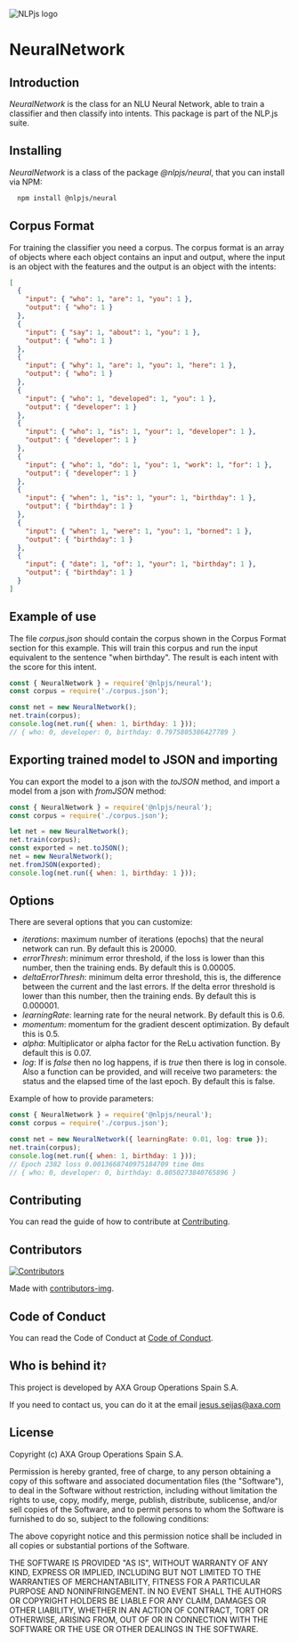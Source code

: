 ![NLPjs logo](screenshots/nlplogo.gif)

# NeuralNetwork

## Introduction

_NeuralNetwork_ is the class for an NLU Neural Network, able to train a classifier and then classify into intents.
This package is part of the NLP.js suite.

## Installing

_NeuralNetwork_ is a class of the package _@nlpjs/neural_, that you can install via NPM:

```bash
  npm install @nlpjs/neural
```

## Corpus Format

For training the classifier you need a corpus. The corpus format is an array of objects where each object contains an input and output, where the input is an object with the features and the output is an object with the intents:

```json
[
  {
    "input": { "who": 1, "are": 1, "you": 1 },
    "output": { "who": 1 }
  },
  {
    "input": { "say": 1, "about": 1, "you": 1 },
    "output": { "who": 1 }
  },
  {
    "input": { "why": 1, "are": 1, "you": 1, "here": 1 },
    "output": { "who": 1 }
  },
  {
    "input": { "who": 1, "developed": 1, "you": 1 },
    "output": { "developer": 1 }
  },
  {
    "input": { "who": 1, "is": 1, "your": 1, "developer": 1 },
    "output": { "developer": 1 }
  },
  {
    "input": { "who": 1, "do": 1, "you": 1, "work": 1, "for": 1 },
    "output": { "developer": 1 }
  },
  {
    "input": { "when": 1, "is": 1, "your": 1, "birthday": 1 },
    "output": { "birthday": 1 }
  },
  {
    "input": { "when": 1, "were": 1, "you": 1, "borned": 1 },
    "output": { "birthday": 1 }
  },
  {
    "input": { "date": 1, "of": 1, "your": 1, "birthday": 1 },
    "output": { "birthday": 1 }
  }
]
```

## Example of use

The file _corpus.json_ should contain the corpus shown in the Corpus Format section for this example.
This will train this corpus and run the input equivalent to the sentence "when birthday". 
The result is each intent with the score for this intent.

```javascript
const { NeuralNetwork } = require('@nlpjs/neural');
const corpus = require('./corpus.json');

const net = new NeuralNetwork();
net.train(corpus);
console.log(net.run({ when: 1, birthday: 1 }));
// { who: 0, developer: 0, birthday: 0.7975805386427789 }
```

## Exporting trained model to JSON and importing

You can export the model to a json with the _toJSON_ method, and import a model from a json with _fromJSON_ method:

```javascript
const { NeuralNetwork } = require('@nlpjs/neural');
const corpus = require('./corpus.json');

let net = new NeuralNetwork();
net.train(corpus);
const exported = net.toJSON();
net = new NeuralNetwork();
net.fromJSON(exported);
console.log(net.run({ when: 1, birthday: 1 }));
```

## Options

There are several options that you can customize:
- _iterations_: maximum number of iterations (epochs) that the neural network can run. By default this is 20000.
- _errorThresh_: minimum error threshold, if the loss is lower than this number, then the training ends. By default this is 0.00005.
- _deltaErrorThresh_: minimum delta error threshold, this is, the difference between the current and the last errors. If the delta error threshold is lower than this number, then the training ends. By default this is 0.000001.
- _learningRate_: learning rate for the neural network. By default this is 0.6.
- _momentum_: momentum for the gradient descent optimization. By default this is 0.5.
- _alpha_: Multiplicator or alpha factor for the ReLu activation function. By default this is 0.07.
- _log_: If is *false* then no log happens, if is *true* then there is log in console. Also a function can be provided, and will receive two parameters: the status and the elapsed time of the last epoch. By default this is false.

Example of how to provide parameters:
```javascript
const { NeuralNetwork } = require('@nlpjs/neural');
const corpus = require('./corpus.json');

const net = new NeuralNetwork({ learningRate: 0.01, log: true });
net.train(corpus);
console.log(net.run({ when: 1, birthday: 1 }));
// Epoch 2382 loss 0.0013668740975184709 time 0ms
// { who: 0, developer: 0, birthday: 0.8050273840765896 }
```

## Contributing

You can read the guide of how to contribute at [Contributing](CONTRIBUTING.md).

## Contributors

[![Contributors](https://contributors-img.firebaseapp.com/image?repo=axa-group/nlp.js)](https://github.com/axa-group/nlp.js/graphs/contributors)

Made with [contributors-img](https://contributors-img.firebaseapp.com).

## Code of Conduct

You can read the Code of Conduct at [Code of Conduct](CODE_OF_CONDUCT.md).

## Who is behind it`?`

This project is developed by AXA Group Operations Spain S.A.

If you need to contact us, you can do it at the email jesus.seijas@axa.com

## License

Copyright (c) AXA Group Operations Spain S.A.

Permission is hereby granted, free of charge, to any person obtaining
a copy of this software and associated documentation files (the
"Software"), to deal in the Software without restriction, including
without limitation the rights to use, copy, modify, merge, publish,
distribute, sublicense, and/or sell copies of the Software, and to
permit persons to whom the Software is furnished to do so, subject to
the following conditions:

The above copyright notice and this permission notice shall be
included in all copies or substantial portions of the Software.

THE SOFTWARE IS PROVIDED "AS IS", WITHOUT WARRANTY OF ANY KIND,
EXPRESS OR IMPLIED, INCLUDING BUT NOT LIMITED TO THE WARRANTIES OF
MERCHANTABILITY, FITNESS FOR A PARTICULAR PURPOSE AND
NONINFRINGEMENT. IN NO EVENT SHALL THE AUTHORS OR COPYRIGHT HOLDERS BE
LIABLE FOR ANY CLAIM, DAMAGES OR OTHER LIABILITY, WHETHER IN AN ACTION
OF CONTRACT, TORT OR OTHERWISE, ARISING FROM, OUT OF OR IN CONNECTION
WITH THE SOFTWARE OR THE USE OR OTHER DEALINGS IN THE SOFTWARE.
